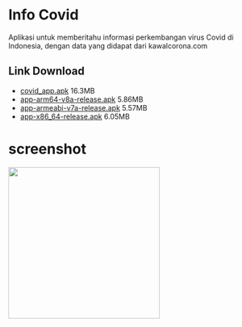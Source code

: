 # Info Covid

Aplikasi untuk memberitahu informasi perkembangan virus Covid di Indonesia, dengan data yang didapat dari kawalcorona.com

## Link Download
- [covid_app.apk](https://github.com/ayyuby26/Info_Covid/raw/master/Info%20Covid.apk) 16.3MB
- [app-arm64-v8a-release.apk](https://github.com/ayyuby26/Info_Covid/raw/master/app-arm64-v8a-release.apk) 5.86MB
- [app-armeabi-v7a-release.apk](https://github.com/ayyuby26/Info_Covid/raw/master/app-armeabi-v7a-release.apk) 5.57MB
- [app-x86_64-release.apk](https://github.com/ayyuby26/Info_Covid/raw/master/app-x86_64-release.apk) 6.05MB

# screenshot

<img src="https://user-images.githubusercontent.com/18584572/86500251-085b7680-bdba-11ea-901c-d55b55a92e14.jpg" width="300"  /> 
